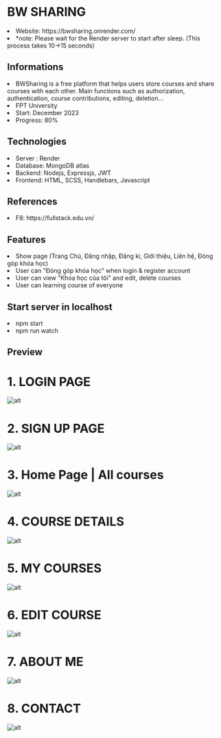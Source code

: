 <h1>BW SHARING</h1>
<li>Website: https://bwsharing.onrender.com/</li>
<li>*note: Please wait for the Render server to start after sleep. (This process takes 10->15 seconds)  </li>

<h2>Informations</h2>
<li> BWSharing is a free platform that helps users store courses and share courses with each other. Main functions such as authorization, authentication, course contributions, editing, deletion...</li>
<li> FPT University </li>
<li> Start: December 2023 </li>
<li>  Progress: 80% </li>

<h2> Technologies </h2>
<li>Server : Render</li>
<li>Database: MongoDB atlas</li>
<li> Backend:  Nodejs, Expressjs, JWT </li>
<li> Frontend: HTML, SCSS, Handlebars, Javascript</li>

<h2> References</h2>
<li> F8: https://fullstack.edu.vn/</li>

<h2> Features </h2>
<li> Show page (Trang Chủ, Đăng nhập, Đăng kí, Giới thiệu, Liên hệ, Đóng góp khóa học) </li>
<li> User can "Đóng góp khóa học" when login & register account</li>
<li> User can view "Khóa học của tôi" and edit, delete courses</li>
<li> User can learning course of everyone</li>


<h2> Start server in localhost </h2>
<li> npm start </li>
<li> npm run watch </li>
<h2> Preview </h2>
<h1> 1. LOGIN PAGE </h1>

![alt](https://lh3.googleusercontent.com/u/0/drive-viewer/AKGpihbDDWepCmZHZKSeN6oI9j-OUN0UwMQCA1N_YMB0qsBxcC8trvsBNqReiPiQLnGVXM_SXnGkoa2cNun1mf_eTXVrbXcn6KcX8Q=w1765-h1365-v0)

<h1> 2. SIGN UP PAGE </h1>

![alt](https://lh3.googleusercontent.com/u/0/drive-viewer/AKGpihaN_dLLKsvVHFd6eDk4mMXXDQRCZtAS8VOVPYajnmhRpkxSAaupt-UWyuBFaWyAupaZ-ID3fRaZ8dHPbblZFF69ZI8B=w1765-h1365-v0)
<h1> 3. Home Page | All courses  </h1>

![alt](https://lh3.googleusercontent.com/u/0/drive-viewer/AKGpihZH0ikJwV2o3iwurth5JiSzIo6uDujON5abOz8fXNYlaAue7-FtrL2axkv_LJzO2Rhzf9BXb8tG39265Ks9kwBBW0CtVwdoAYE=w2561-h1365-v0)
<h1> 4. COURSE DETAILS  </h1>

![alt](https://lh3.googleusercontent.com/u/0/drive-viewer/AKGpihbGUchz3Er9Ea5Z05TiDJVtAFk5l_5NIJO_Yv5rqgyzjVMgO34gQwgd2fDREvAvX8GuivNtftb9YKJIKpKDJVjK-MiL_gyRng=w1765-h1365-v0)
<h1> 5. MY COURSES  </h1>

![alt](https://lh3.googleusercontent.com/u/0/drive-viewer/AKGpihY3qu24sC3nY5a_fHdt815-KJxKbjUcOj7-Oc7gr48vrK7dJ5v7QF0wUispcxj8FD5cq5sID1YoXPkK0b77BTFk_uVbQd-hAJ4=w1765-h1365-v0)
<h1> 6. EDIT COURSE  </h1>

![alt](https://lh3.googleusercontent.com/u/0/drive-viewer/AKGpihbmZmuvb5ze92DBIOeml3oXOKErzeolSyaRf2eNcHLnHwa_4wcHeEPLAketsX-UrQu_RAkxb9fzoxgEUsfy5Si38kJWhJpkd38=w1765-h1365-v0)
<h1> 7. ABOUT ME  </h1>

![alt](https://lh3.googleusercontent.com/u/0/drive-viewer/AKGpihYCuqZHqLkNwjVbJeBVvM-Uqm4J9UeNBtgh4TV9FLvXpZfvrlOrEMvvdRpkpMNRGp4WWtZXLnNdOTW3oD2QNHPBhpr_-YAMeMg=w1765-h1365-v0)
<h1> 8. CONTACT  </h1>

![alt](https://lh3.googleusercontent.com/u/0/drive-viewer/AKGpihYXjoLv6_kfzROb73LIUnAguSw4s2MYGRjQTSiDvYekE5WBmrcZr3vimnX5kP-wzfubIh5xJewJ2YBwilh9jwo8EubJEk2x1co=w1765-h1365-v0)
